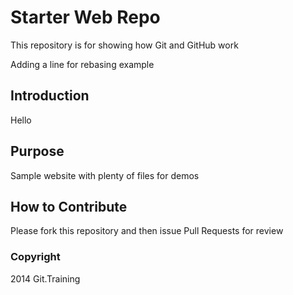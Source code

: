 # Starter Web Repo

This repository is for showing how Git and GitHub work

Adding a line for rebasing example

## Introduction 

Hello


## Purpose

Sample website with plenty of files for demos

## How to Contribute 

Please fork this repository and then issue Pull Requests for review

### Copyright 

2014 Git.Training 